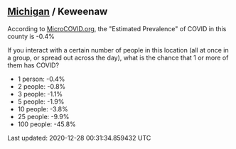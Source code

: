 
## [Michigan](/united-states/michigan) / Keweenaw

According to [MicroCOVID.org](http://microcovid.org),
the "Estimated Prevalence" of COVID in this county is -0.4%

If you interact with a certain number of people in this location
(all at once in a group, or spread out across the day), what is the chance that
1 or more of them has COVID?

- 1 person: -0.4%
- 2 people: -0.8%
- 3 people: -1.1%
- 5 people: -1.9%
- 10 people: -3.8%
- 25 people: -9.9%
- 100 people: -45.8%

Last updated: 2020-12-28 00:31:34.859432 UTC
